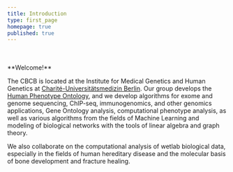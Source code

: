 ```yaml
---
title: Introduction
type: first_page
homepage: true
published: true
---
```


<br/>
<br/>
**Welcome!**

The CBCB is located at the Institute for Medical Genetics and Human 
Genetics at <a href="http://www.charite.de" target="_new1">Charité-Universitätsmedizin Berlin</a>. Our group develops the <a href="http:///www.human-phenotype-ontology.org" target="_new2">Human Phenotype Ontology</a>, and we develop algorithms for exome and genome sequencing, ChIP-seq, immunogenomics, and other genomics applications, Gene Ontology analysis, 
computational phenotype analysis, as well as various algorithms from the fields of Machine 
Learning and modeling of biological networks with the tools of linear 
algebra and graph theory. 

We also collaborate on the computational analysis 
of wetlab biological data, especially in the fields of human hereditary disease 
and the molecular basis of bone development and fracture healing. 

